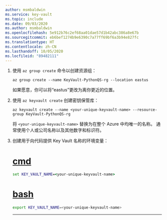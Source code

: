 ```yaml
---
author: msmbaldwin
ms.service: key-vault
ms.topic: include
ms.date: 09/03/2020
ms.author: msmbaldwin
ms.openlocfilehash: 5e912b76c2ef68aa01dae57d1b42abc386a8e67b
ms.sourcegitcommit: eb6bef1274b9e6390c7a77ff69bf6a3b94e827fc
ms.translationtype: HT
ms.contentlocale: zh-CN
ms.lasthandoff: 10/05/2020
ms.locfileid: "89482111"
---
```

1. 使用 `az group create` 命令以创建资源组：

    ```azurecli
    az group create --name KeyVault-PythonQS-rg --location eastus
    ```

    如果愿意，你可以将“eastus”更改为离你更近的位置。

1. 使用 `az keyvault create` 创建密钥保管库：

    ```azurecli
    az keyvault create --name <your-unique-keyvault-name> --resource-group KeyVault-PythonQS-rg
    ```

    将 `<your-unique-keyvault-name>` 替换为在整个 Azure 中均唯一的名称。 通常使用个人或公司名称以及其他数字和标识符。 

1. 创建用于向代码提供 Key Vault 名称的环境变量：

    # <a name="cmd"></a>[cmd](#tab/cmd)

    ```cmd
    set KEY_VAULT_NAME=<your-unique-keyvault-name>
    ```

    # <a name="bash"></a>[bash](#tab/bash)

    ```bash
    export KEY_VAULT_NAME=<your-unique-keyvault-name>
    ```

    ---
